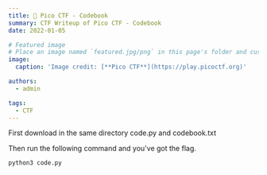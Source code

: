 ```yaml
---
title: 🚩 Pico CTF - Codebook
summary: CTF Writeup of Pico CTF - Codebook
date: 2022-01-05

# Featured image
# Place an image named `featured.jpg/png` in this page's folder and customize its options here.
image:
  caption: 'Image credit: [**Pico CTF**](https://play.picoctf.org)'

authors:
  - admin

tags:
  - CTF
---
```


First download in the same directory code.py and codebook.txt

Then run the following command and you've got the flag.

```shell
python3 code.py
```